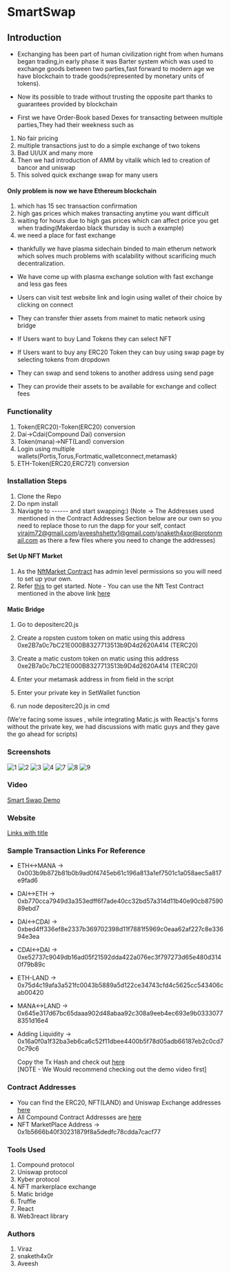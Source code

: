 
# SmartSwap

## Introduction

- Exchanging has been part of human civilization right from when humans began trading,in early phase it was Barter system which was used to exchange goods between two parties,fast forward to modern age we have blockchain to trade goods(represented by monetary units of tokens).

- Now its possible to trade without trusting the opposite part thanks to guarantees provided by blockchain

- First we have Order-Book based Dexes for transacting between multiple parties,They had their weekness such as                
1. No fair pricing
2. multiple transactions just to do a simple exchange of two tokens
3. Bad UI/UX and many more
4. Then we had introduction of AMM by vitalik which led to creation of bancor and uniswap
5. This solved quick exchange swap for many users

#### Only problem is now we have Ethereum blockchain

1. which has 15 sec transaction confirmation
2. high gas prices which makes transacting anytime you want difficult
3. waiting for hours due to high gas prices which can affect price you get when trading(Makerdao black thursday is such a example)
4. we need a place for fast exchange

- thankfully we have plasma sidechain binded to main etherum network which solves much problems with scalability without scarificing much decentralization.
- We have come up with plasma exchange solution with fast exchange and less gas fees

- Users can visit test website link and login using wallet of their choice by clicking on connect

- They can transfer thier assets from mainet to matic network using bridge

- If Users want to buy Land Tokens they can select NFT

- If Users want to buy any ERC20 Token they can buy using swap page by selecting tokens from dropdown

- They can swap and send tokens to another address using send page

- They can provide their assets to be available for exchange and collect fees

### Functionality

1. Token(ERC20)-Token(ERC20) conversion
2. Dai->Cdai(Compound Dai) conversion
3. Token(mana)->NFT(Land) conversion
4. Login using multiple wallets(Portis,Torus,Fortmatic,walletconnect,metamask)
5. ETH-Token(ERC20,ERC721) conversion

### Installation Steps
1. Clone the Repo
2. Do npm install
3. Naviagte to ------ and start swapping:)
   (Note -> The Addresses used mentioned in the Contract Addresses Section below are our own so you need to replace those to run the dapp    for your self, contact virajm72@gmail.com/aveeshshetty1@gmail.com/snaketh4xor@protonmail.com as there a few files where you need to    change the addresses)

#### Set Up NFT Market
1. As the [NftMarket Contract](https://github.com/viraj124/Smart-Swap/blob/master/NFT-Exchange/contracts/NFTMarketplace.sol) has admin level permissions so you will need to set up your own.
2. Refer [this](https://gist.github.com/snaketh4x0r/78e673a3c865ac5240aad49d4751d8dc) to get started.
   Note - You can use the Nft Test Contract mentioned in the above link [here](https://gist.github.com/snaketh4x0r/6968fa193cf7b46e801529478375e737)
   
#### Matic Bridge 

1. Go to depositerc20.js

2. Create a ropsten custom token on matic using this address
0xe2B7a0c7bC21E000B8327713513b9D4d2620A414 (TERC20)

3. Create a matic custom token on matic using this address
0xe2B7a0c7bC21E000B8327713513b9D4d2620A414 (TERC20)

4. Enter your metamask address in from field in the script

5. Enter your private key in SetWallet function

6. run node depositerc20.js in cmd

(We're facing some issues , while integrating Matic.js with Reactjs's forms without the private key, we had discussions with matic guys
and they gave the go ahead for scripts)

### Screenshots
![1](https://user-images.githubusercontent.com/26670962/80628142-8b84e700-8a6e-11ea-9ddd-ea11cb6969c6.png)
![2](https://user-images.githubusercontent.com/26670962/80628145-8cb61400-8a6e-11ea-905c-ef8322c8a573.png)
![3](https://user-images.githubusercontent.com/26670962/80628149-8d4eaa80-8a6e-11ea-8bfa-e824f0411e93.png)
![4](https://user-images.githubusercontent.com/26670962/80628151-8de74100-8a6e-11ea-9f53-1e553b37d2d0.png)
![7](https://user-images.githubusercontent.com/26670962/80628154-8e7fd780-8a6e-11ea-8b2b-33f5f3a0758d.png)
![8](https://user-images.githubusercontent.com/26670962/80628158-8f186e00-8a6e-11ea-8c4d-3d735a6a0dc7.png)
![9](https://user-images.githubusercontent.com/26670962/80628160-8fb10480-8a6e-11ea-82d2-8d6dd85972f3.png)


### Video
[Smart Swap Demo](https://youtu.be/s1MwWU7gymQ)

### Website
[Links with title](http://localhost/ "link title")

### Sample Transaction Links For Reference
- ETH<->MANA -> 0x003b9b872b81b0b9ad0f4745eb61c196a813a1ef7501c1a058aec5a817e9fad6
- DAI<->ETH -> 0xb770cca7949d3a353edff6f7ade40cc32bd57a314d11b40e90cb8759089ebd7
- DAI<->CDAI -> 0xbed4ff336ef8e2337b369702398d11f7881f5969c0eaa62af227c8e33694e3ea
- CDAI<->DAI -> 0xe52737c9049db16ad05f21592dda422a076ec3f797273d65e480d3140f79b89c
- ETH-LAND -> 0x75d4c19afa3a521fc0043b5889a5d122ce34743cfd4c5625cc543406cab00420
- MANA<->LAND -> 0x645e317d67bc65daaa902d48abaa92c308a9eeb4ec693e9b03330778351d16e4
- Adding Liquidity -> 0x16a0f0a1f32ba3eb6ca6c52f11dbee4400b5f78d05adb66187eb2c0cd70c79c6

  Copy the Tx Hash and check out [here](https://explorer.testnet2.matic.network/)<br/>
  [NOTE - We Would recommend checking out the demo video first]
  
### Contract Addresses
- You can find the ERC20, NFT(LAND) and Uniswap Exchange addresses [here](https://github.com/viraj124/Smart-Swap/blob/master/src/contexts/Tokens.js)
- All Compound Contract Addresses are [here](https://github.com/viraj124/Smart-Swap/blob/master/Compound%20Contract%20Addresses.txt)
- NFT MarketPlace Address -> 0x1b5666b40f30231879f8a5dedfc78cdda7cacf77

### Tools Used

1. Compound protocol
2. Uniswap protocol
3. Kyber protocol
4. NFT markerplace exchange
5. Matic bridge
6. Truffle
7. React
8. Web3react library

### Authors

1. Viraz
2. snaketh4x0r
3. Aveesh
